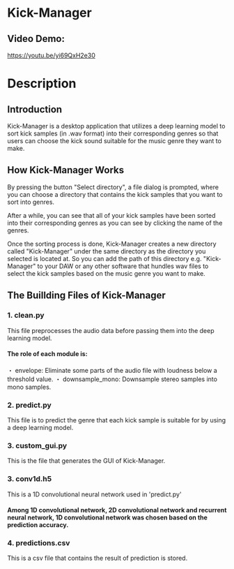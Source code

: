 # Kick-Manager
## Video Demo:
https://youtu.be/yi69QxH2e30
# Description
## Introduction
   Kick-Manager is a desktop application that utilizes a deep learning model to sort kick samples (in .wav format) into their corresponding genres so that users can choose the kick sound suitable for the music genre they want to make.


## How Kick-Manager Works
By pressing the button "Select directory", a file dialog is prompted, where you can choose a directory that contains the kick samples that you want to sort into genres.

After a while, you can see that all of your kick samples have been sorted into their corresponding genres as you can see by clicking the name of the genres.

Once the sorting process is done, Kick-Manager creates a new directory called "Kick-Manager" under the same directory as the directory you selected is located at.
So you can add the path of this directory e.g. "Kick-Manager" to your DAW or any other software that hundles wav files to select the kick samples based on the music genre you want to make.


## The Buillding Files of Kick-Manager
### 1. clean.py
This file preprocesses the audio data before passing them into the deep learning model.
#### The role of each module is:
・ envelope: Eliminate some parts of the audio file with loudness below a threshold value.
・ downsample_mono: Downsample stereo samples into mono samples.

### 2. predict.py
This file is to predict the genre that each kick sample is suitable for by using a deep learning model.

### 3. custom_gui.py
This is the file that generates the GUI of Kick-Manager.

### 3. conv1d.h5
This is a 1D convolutional neural network used in 'predict.py'
#### Among 1D convolutional network, 2D convolutional network and recurrent neural network, 1D convolutional network was chosen based on the prediction accuracy.

### 4. predictions.csv
This is a csv file that contains the result of prediction is stored.

